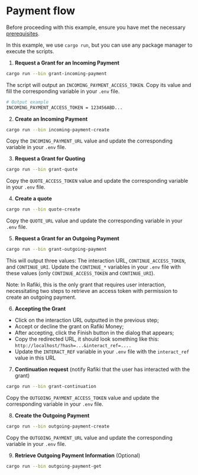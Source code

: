 # Payment flow

Before proceeding with this example, ensure you have met the necessary [prerequisites](../README.md#prerequisites).

In this example, we use `cargo run`, but you can use any package manager to execute the scripts.

1. **Request a Grant for an Incoming Payment**

```sh
cargo run --bin grant-incoming-payment
```

The script will output an `INCOMING_PAYMENT_ACCESS_TOKEN`. Copy its value and fill the corresponding variable in your
`.env` file.

```sh
# Output example
INCOMING_PAYMENT_ACCESS_TOKEN = 123456ABD...
```

2. **Create an Incoming Payment**

```sh
cargo run --bin incoming-payment-create
```

Copy the `INCOMING_PAYMENT_URL` value and update the corresponding variable in your `.env` file.

3. **Request a Grant for Quoting**

```sh
cargo run --bin grant-quote
```

Copy the `QUOTE_ACCESS_TOKEN` value and update the corresponding variable in your `.env` file.

4. **Create a quote**

```sh
cargo run --bin quote-create
```

Copy the `QUOTE_URL` value and update the corresponding variable in your `.env` file.

5. **Request a Grant for an Outgoing Payment**

```sh
cargo run --bin grant-outgoing-payment
```

This will output three values: The interaction URL, `CONTINUE_ACCESS_TOKEN`, and `CONTINUE_URI`. Update the `CONTINUE_*`
variables in your `.env` file with these values (only `CONTINUE_ACCESS_TOKEN` and `CONTINUE_URI`).

Note: In Rafiki, this is the only grant that requires user interaction, necessitating two steps to retrieve an access
token with permission to create an outgoing payment.

6. **Accepting the Grant**

-   Click on the interaction URL outputted in the previous step;
-   Accept or decline the grant on Rafiki Money;
-   After accepting, click the Finish button in the dialog that appears;
-   Copy the redirected URL, it should look something like this: `http://localhost/?hash=...&interact_ref=....`
-   Update the `INTERACT_REF` variable in your `.env` file with the `interact_ref` value in this URL

7. **Continuation request** (notify Rafiki that the user has interacted with the grant)

```sh
cargo run --bin grant-continuation
```

Copy the `OUTGOING_PAYMENT_ACCESS_TOKEN` value and update the corresponding variable in your `.env` file.

8. **Create the Outgoing Payment**

```sh
cargo run --bin outgoing-payment-create
```

Copy the `OUTGOING_PAYMENT_URL` value and update the corresponding variable in your `.env` file.

9. **Retrieve Outgoing Payment Information** (Optional)

```sh
cargo run --bin outgoing-payment-get
``` 
